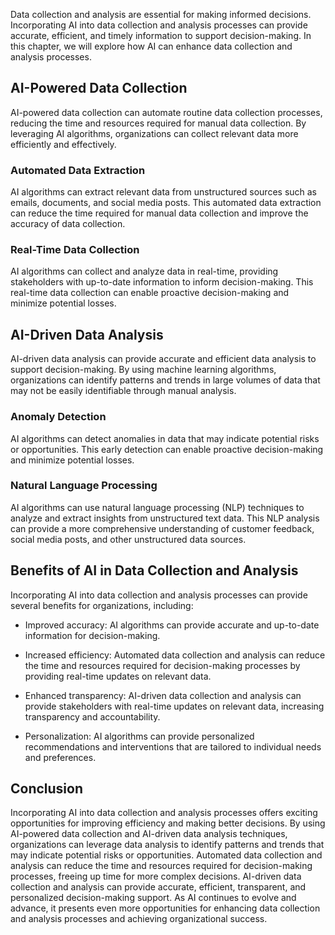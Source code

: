 
Data collection and analysis are essential for making informed decisions. Incorporating AI into data collection and analysis processes can provide accurate, efficient, and timely information to support decision-making. In this chapter, we will explore how AI can enhance data collection and analysis processes.

AI-Powered Data Collection
--------------------------

AI-powered data collection can automate routine data collection processes, reducing the time and resources required for manual data collection. By leveraging AI algorithms, organizations can collect relevant data more efficiently and effectively.

### Automated Data Extraction

AI algorithms can extract relevant data from unstructured sources such as emails, documents, and social media posts. This automated data extraction can reduce the time required for manual data collection and improve the accuracy of data collection.

### Real-Time Data Collection

AI algorithms can collect and analyze data in real-time, providing stakeholders with up-to-date information to inform decision-making. This real-time data collection can enable proactive decision-making and minimize potential losses.

AI-Driven Data Analysis
-----------------------

AI-driven data analysis can provide accurate and efficient data analysis to support decision-making. By using machine learning algorithms, organizations can identify patterns and trends in large volumes of data that may not be easily identifiable through manual analysis.

### Anomaly Detection

AI algorithms can detect anomalies in data that may indicate potential risks or opportunities. This early detection can enable proactive decision-making and minimize potential losses.

### Natural Language Processing

AI algorithms can use natural language processing (NLP) techniques to analyze and extract insights from unstructured text data. This NLP analysis can provide a more comprehensive understanding of customer feedback, social media posts, and other unstructured data sources.

Benefits of AI in Data Collection and Analysis
----------------------------------------------

Incorporating AI into data collection and analysis processes can provide several benefits for organizations, including:

* Improved accuracy: AI algorithms can provide accurate and up-to-date information for decision-making.

* Increased efficiency: Automated data collection and analysis can reduce the time and resources required for decision-making processes by providing real-time updates on relevant data.

* Enhanced transparency: AI-driven data collection and analysis can provide stakeholders with real-time updates on relevant data, increasing transparency and accountability.

* Personalization: AI algorithms can provide personalized recommendations and interventions that are tailored to individual needs and preferences.

Conclusion
----------

Incorporating AI into data collection and analysis processes offers exciting opportunities for improving efficiency and making better decisions. By using AI-powered data collection and AI-driven data analysis techniques, organizations can leverage data analysis to identify patterns and trends that may indicate potential risks or opportunities. Automated data collection and analysis can reduce the time and resources required for decision-making processes, freeing up time for more complex decisions. AI-driven data collection and analysis can provide accurate, efficient, transparent, and personalized decision-making support. As AI continues to evolve and advance, it presents even more opportunities for enhancing data collection and analysis processes and achieving organizational success.

